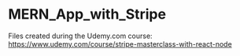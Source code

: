 # MERN_App_with_Stripe
Files created during the Udemy.com course: https://www.udemy.com/course/stripe-masterclass-with-react-node
